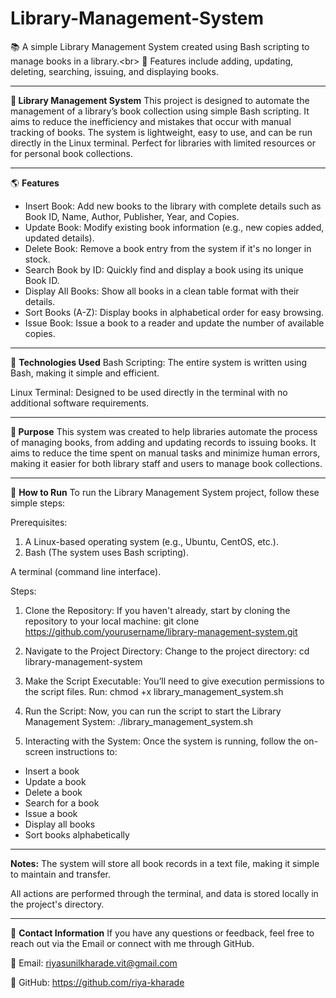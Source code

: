 # Library-Management-System
📚 A simple Library Management System created using Bash scripting to manage books in a library.&lt;br> 📄 Features include adding, updating, deleting, searching, issuing, and displaying books.
<hr>
🌿<b> Library Management System</b>
This project is designed to automate the management of a library’s book collection using simple Bash scripting. It aims to reduce the inefficiency and mistakes that occur with manual tracking of books. The system is lightweight, easy to use, and can be run directly in the Linux terminal. Perfect for libraries with limited resources or for personal book collections.
<hr>

🌎 <b>Features</b>
<ul>
<li>Insert Book: Add new books to the library with complete details such as Book ID, Name, Author, Publisher, Year, and Copies.</li>

<li>Update Book: Modify existing book information (e.g., new copies added, updated details).</li>

<li>Delete Book: Remove a book entry from the system if it's no longer in stock.</li>

<li>Search Book by ID: Quickly find and display a book using its unique Book ID.</li>

<li>Display All Books: Show all books in a clean table format with their details.</li>

<li>Sort Books (A-Z): Display books in alphabetical order for easy browsing.</li>

<li>Issue Book: Issue a book to a reader and update the number of available copies.</li>

</ul>
<hr>

🔧 <b>Technologies Used</b>
Bash Scripting: The entire system is written using Bash, making it simple and efficient.

Linux Terminal: Designed to be used directly in the terminal with no additional software requirements.
<hr>

🎯<b> Purpose</b>
This system was created to help libraries automate the process of managing books, from adding and updating records to issuing books. It aims to reduce the time spent on manual tasks and minimize human errors, making it easier for both library staff and users to manage book collections.
<hr>

📝 <b>How to Run</b>
To run the Library Management System project, follow these simple steps:

Prerequisites:
1. A Linux-based operating system (e.g., Ubuntu, CentOS, etc.).<br>
2. Bash (The system uses Bash scripting).

A terminal (command line interface).<br>

Steps:
1. Clone the Repository:
If you haven't already, start by cloning the repository to your local machine:
git clone https://github.com/yourusername/library-management-system.git

2. Navigate to the Project Directory:
Change to the project directory:
cd library-management-system

3. Make the Script Executable:
You’ll need to give execution permissions to the script files. Run:
chmod +x library_management_system.sh

4. Run the Script:
Now, you can run the script to start the Library Management System:
./library_management_system.sh

5. Interacting with the System:
Once the system is running, follow the on-screen instructions to:
<ul>
  <li>Insert a book</li>
  <li>Update a book</li>
  <li>Delete a book</li>
  <li>Search for a book</li>
  <li>Issue a book</li>
  <li>Display all books</li>
  <li>Sort books alphabetically</li>
</ul>


<hr>
<b>Notes:</b>
The system will store all book records in a text file, making it simple to maintain and transfer.

All actions are performed through the terminal, and data is stored locally in the project's directory.
<hr>
📩 <b>Contact Information</b>
If you have any questions or feedback, feel free to reach out via the Email or connect with me through GitHub.

📧 Email: riyasunilkharade.vit@gmail.com

🔗 GitHub: https://github.com/riya-kharade
